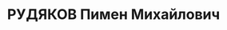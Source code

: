 ---
title: РУДЯКОВ Пимен Михайлович
description: "Род. в 1898, Киевская обл., Киевский р-н, с. Вита-Литовская, еврей,\
  \ б/п. Проживал: г. Киев, ул. 25-го Октября, 36 - 68. Врид директора Укр.гос.музея\
  \ и нач.стр-ва памятников Шевченко и др. \n  Арестован УГБ НКВД УССР 17.10.1937.\
  \ Обв. по ст. 54-8, 11 УК УССР. Приговор: ВК ВС СССР, 21.12.1937 – ВМН с конфискацией\
  \ имущества. Расстрелян 22.12.1937. \n  Реабилитирован ВК ВС СССР 19.07.1957"
---